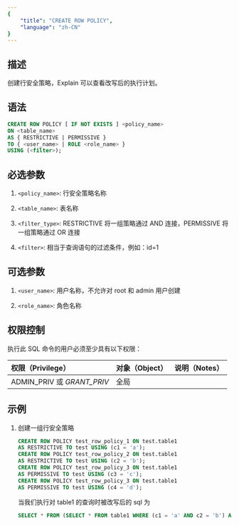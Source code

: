 ```yaml
---
{
    "title": "CREATE ROW POLICY",
    "language": "zh-CN"
}
---
```


## 描述

创建行安全策略，Explain 可以查看改写后的执行计划。

## 语法

```sql
CREATE ROW POLICY [ IF NOT EXISTS ] <policy_name> 
ON <table_name> 
AS { RESTRICTIVE | PERMISSIVE } 
TO { <user_name> | ROLE <role_name> } 
USING (<filter>);
```

## 必选参数

1. `<policy_name>`: 行安全策略名称

2. `<table_name>`: 表名称

3. `<filter_type>`: RESTRICTIVE 将一组策略通过 AND 连接，PERMISSIVE 将一组策略通过 OR 连接

3. `<filter>`: 相当于查询语句的过滤条件，例如：id=1

## 可选参数

1. `<user_name>`: 用户名称，不允许对 root 和 admin 用户创建

2. `<role_name>`: 角色名称

## 权限控制

执行此 SQL 命令的用户必须至少具有以下权限：

| 权限（Privilege）          | 对象（Object） | 说明（Notes） |
| :------------------------- | :------------- | :------------ |
| ADMIN_PRIV 或 *GRANT_PRIV* | 全局           |               |

## 示例

1. 创建一组行安全策略

    ```sql
    CREATE ROW POLICY test_row_policy_1 ON test.table1 
    AS RESTRICTIVE TO test USING (c1 = 'a');
    CREATE ROW POLICY test_row_policy_2 ON test.table1 
    AS RESTRICTIVE TO test USING (c2 = 'b');
    CREATE ROW POLICY test_row_policy_3 ON test.table1 
    AS PERMISSIVE TO test USING (c3 = 'c');
    CREATE ROW POLICY test_row_policy_3 ON test.table1 
    AS PERMISSIVE TO test USING (c4 = 'd');
    ```

    当我们执行对 table1 的查询时被改写后的 sql 为

    ```sql
    SELECT * FROM (SELECT * FROM table1 WHERE (c1 = 'a' AND c2 = 'b') AND (c3 = 'c' OR c4 = 'd'))
    ```

